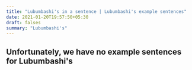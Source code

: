 ```yaml
---
title: "Lubumbashi's in a sentence | Lubumbashi's example sentences"
date: 2021-01-20T19:57:50+05:30
draft: falses
summary: "Lubumbashi's"
---
```

## Unfortunately, we have no example sentences for Lubumbashi's                 
